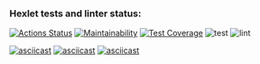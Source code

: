 ### Hexlet tests and linter status:
[![Actions Status](https://github.com/jPee2k/frontend-project-lvl2/workflows/hexlet-check/badge.svg)](https://github.com/jPee2k/frontend-project-lvl2/actions)
[![Maintainability](https://api.codeclimate.com/v1/badges/31949266a724b47c4788/maintainability)](https://codeclimate.com/github/jPee2k/frontend-project-lvl2/maintainability)
[![Test Coverage](https://api.codeclimate.com/v1/badges/31949266a724b47c4788/test_coverage)](https://codeclimate.com/github/jPee2k/frontend-project-lvl2/test_coverage)
![test](https://github.com/jPee2k/frontend-project-lvl2/actions/workflows/test.yml/badge.svg)
![lint](https://github.com/jPee2k/frontend-project-lvl2/actions/workflows/lint.yml/badge.svg)

[![asciicast](https://asciinema.org/a/58RVt15ThnU0qysrd24fGNnKi.svg)](https://asciinema.org/a/58RVt15ThnU0qysrd24fGNnKi)
[![asciicast](https://asciinema.org/a/f3YOPojqA6hKXh0OAeHXzbuFI.svg)](https://asciinema.org/a/f3YOPojqA6hKXh0OAeHXzbuFI)
[![asciicast](https://asciinema.org/a/ggP34vFXSt06R6eAQx2cWY2F7.svg)](https://asciinema.org/a/ggP34vFXSt06R6eAQx2cWY2F7)

